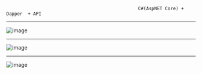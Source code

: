                                                      C#(AspNET Core) + Dapper  + API

-------------------------------------------------------------------------------------------
![image](https://github.com/user-attachments/assets/1e20db13-e517-4949-85b1-780c78e7bee9)

-------------------------------------------------------------------------------------------
![image](https://github.com/user-attachments/assets/00906fca-a7b8-45d4-80e8-c2b9736edc09)


-------------------------------------------------------------------------------------------
![image](https://github.com/user-attachments/assets/f8308ae1-a785-4352-8297-65f19e110641)
